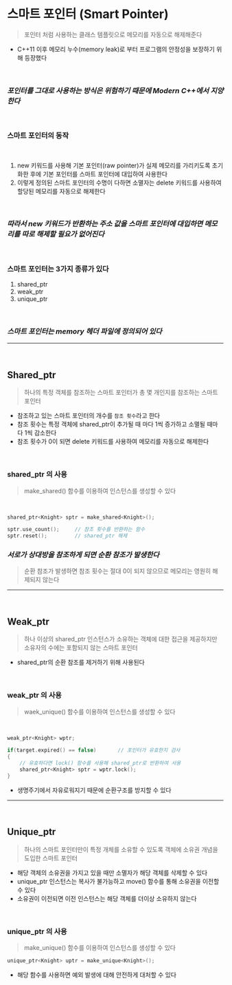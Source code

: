 # 스마트 포인터 (Smart Pointer)
> 포인터 처럼 사용하는 클래스 템플릿으로 메모리를 자동으로 해제해준다

 * C++11 이후 메모리 누수(memory leak)로 부터 프로그램의 안정성을 보장하기 위해 등장했다

 <br>

 ### ***포인터를 그대로 사용하는 방식은 위험하기 때문에 Modern C++에서 지양한다***

 <br>

### 스마트 포인터의 동작

<br>

1. new 키워드를 사용해 기본 포인터(raw pointer)가 실제 메모리를 가리키도록 초기화한 후에 기본 포인터를 스마트 포인터에 대입하여 사용한다
2. 이렇게 정의된 스마트 포인터의 수명이 다하면 소멸자는 delete 키워드를 사용하여 할당된 메모리를 자동으로 해제한다

<br>

### ***따라서 new 키워드가 반환하는 주소 값을 스마트 포인터에 대입하면 메모리를 따로 해제할 필요가 없어진다***

<br>

### 스마트 포인터는 3가지 종류가 있다
1. shared_ptr
2. weak_ptr
3. unique_ptr

<br>

### ***스마트 포인터는 memory 헤더 파일에 정의되어 있다***

---
<br>

## Shared_ptr
> 하나의 특정 객체를 참조하는 스마트 포인터가 총 몇 개인지를 참조하는 스마트 포인터

 * 참조하고 있는 스마트 포인터의 개수를 `참조 횟수`라고 한다
 * 참조 횟수는 특정 객체에 shared_ptr이 추가될 때 마다 1씩 증가하고 소멸될 때마다 1씩 감소한다
 * 참조 횟수가 0이 되면 delete 키워드를 사용하여 메모리를 자동으로 해제한다

<br>

### shared_ptr 의 사용
> make_shared<TYPE>() 함수를 이용하여 인스턴스를 생성할 수 있다

<br>

``` cpp
shared_ptr<Knight> sptr = make_shared<Knight>();

sptr.use_count();     // 참조 횟수를 반환하는 함수
sptr.reset();         // shared_ptr 해제
```

### ***서로가 상대방을 참조하게 되면 순환 참조가 발생한다***
> 순환 참조가 발생하면 참조 횟수는 절대 0이 되지 않으므로 메모리는 영원히 해제되지 않는다

---
<br>

## Weak_ptr
> 하나 이상의 shared_ptr 인스턴스가 소유하는 객체에 대한 접근을 제공하지만 소유자의 수에는 포함되지 않는 스마트 포인터

 * shared_ptr의 순환 참조를 제거하기 위해 사용된다

<br>

### weak_ptr 의 사용
> waek_unique<TYPE>() 함수를 이용하여 인스턴스를 생성할 수 있다

<br>

``` cpp
weak_ptr<Knight> wptr;

if(target.expired() == false)       // 포인터가 유효한지 검사
{
    // 유효하다면 lock() 함수를 사용해 shared_ptr로 반환하여 사용
    shared_ptr<Knight> sptr = wptr.lock();
}
```
 * 생명주기에서 자유로워지기 때문에 순환구조를 방지할 수 있다

---
<br>

## Unique_ptr
> 하나의 스마트 포인터만이 특정 개체를 소유할 수 있도록 객체에 소유권 개념을 도입한 스마트 포인터

 * 해당 객체의 소유권을 가지고 있을 때만 소멸자가 해당 객체를 삭제할 수 있다
 * unique_ptr 인스턴스는 복사가 불가능하고 move() 함수를 통해 소유권을 이전할 수 있다
 * 소유권이 이전되면 이전 인스턴스는 해당 객체를 더이상 소유하지 않는다

<br>

### unique_ptr 의 사용
> make_unique<TYPE>() 함수를 이용하여 인스턴스를 생성할 수 있다

``` cpp
unique_ptr<Knight> uptr = make_unique<Knight>();
```

 * 해당 함수를 사용하면 예외 발생에 대해 안전하게 대처할 수 있다